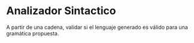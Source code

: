 # Analizador Sintactico

A partir de una cadena, validar si el lenguaje generado es válido para una gramática propuesta.
